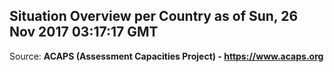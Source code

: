 ## Situation Overview per Country as of Sun, 26 Nov 2017 03:17:17 GMT

Source: **ACAPS (Assessment Capacities Project) - https://www.acaps.org**
